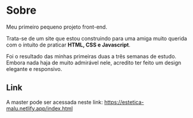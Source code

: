 # Sobre

Meu primeiro pequeno projeto front-end.

Trata-se de um site que estou construindo para uma amiga muito querida com o intuito de praticar **HTML, CSS e Javascript**.

Foi o resultado das minhas primeiras duas a três semanas de estudo. Embora nada haja de muito admirável nele, acredito ter feito um design elegante e responsivo. 



## Link
A master pode ser acessada neste link: https://estetica-malu.netlify.app/index.html



